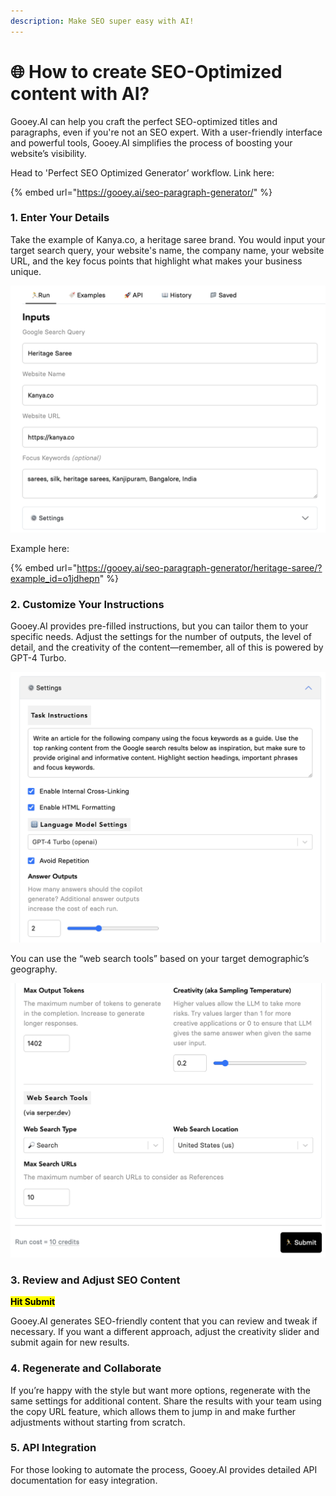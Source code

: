 ```yaml
---
description: Make SEO super easy with AI!
---
```


# 🌐 How to create SEO-Optimized content with AI?

Gooey.AI can help you craft the perfect SEO-optimized titles and paragraphs, even if you're not an SEO expert. With a user-friendly interface and powerful tools, Gooey.AI simplifies the process of boosting your website’s visibility.

Head to 'Perfect SEO Optimized Generator’ workflow. Link here:&#x20;

{% embed url="https://gooey.ai/seo-paragraph-generator/" %}

### 1. Enter Your Details

Take the example of Kanya.co, a heritage saree brand. You would input your target search query, your website's name, the company name, your website URL, and the key focus points that highlight what makes your business unique.

![](<../.gitbook/assets/0 (2).png>)

Example here:&#x20;

{% embed url="https://gooey.ai/seo-paragraph-generator/heritage-saree/?example_id=o1jdhepn" %}

### 2. Customize Your Instructions

Gooey.AI provides pre-filled instructions, but you can tailor them to your specific needs. Adjust the settings for the number of outputs, the level of detail, and the creativity of the content—remember, all of this is powered by GPT-4 Turbo.

![](<../.gitbook/assets/1 (2).png>)

You can use the “web search tools” based on your target demographic’s geography.

![](<../.gitbook/assets/2 (1).png>)

### 3. Review and Adjust SEO Content

<mark style="background-color:yellow;">**Hit Submit**</mark>

Gooey.AI generates SEO-friendly content that you can review and tweak if necessary. If you want a different approach, adjust the creativity slider and submit again for new results.

### 4. Regenerate and Collaborate

If you’re happy with the style but want more options, regenerate with the same settings for additional content. Share the results with your team using the copy URL feature, which allows them to jump in and make further adjustments without starting from scratch.

### 5. API Integration

For those looking to automate the process, Gooey.AI provides detailed API documentation for easy integration.
